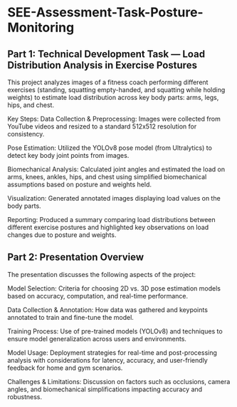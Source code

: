 # SEE-Assessment-Task-Posture-Monitoring

## Part 1: Technical Development Task — Load Distribution Analysis in Exercise Postures
This project analyzes images of a fitness coach performing different exercises (standing, squatting empty-handed, and squatting while holding weights) to estimate load distribution across key body parts: arms, legs, hips, and chest.

Key Steps:
Data Collection & Preprocessing: Images were collected from YouTube videos and resized to a standard 512x512 resolution for consistency.

Pose Estimation: Utilized the YOLOv8 pose model (from Ultralytics) to detect key body joint points from images.

Biomechanical Analysis: Calculated joint angles and estimated the load on arms, knees, ankles, hips, and chest using simplified biomechanical assumptions based on posture and weights held.

Visualization: Generated annotated images displaying load values on the body parts.

Reporting: Produced a summary comparing load distributions between different exercise postures and highlighted key observations on load changes due to posture and weights.

## Part 2: Presentation Overview
The presentation discusses the following aspects of the project:

Model Selection: Criteria for choosing 2D vs. 3D pose estimation models based on accuracy, computation, and real-time performance.

Data Collection & Annotation: How data was gathered and keypoints annotated to train and fine-tune the model.

Training Process: Use of pre-trained models (YOLOv8) and techniques to ensure model generalization across users and environments.

Model Usage: Deployment strategies for real-time and post-processing analysis with considerations for latency, accuracy, and user-friendly feedback for home and gym scenarios.

Challenges & Limitations: Discussion on factors such as occlusions, camera angles, and biomechanical simplifications impacting accuracy and robustness.
